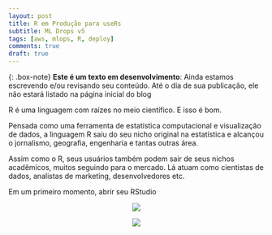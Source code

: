 ```yaml
---
layout: post
title: R em Produção para useRs
subtitle: ML Drops v5   
tags: [aws, mlops, R, deploy]
comments: true
draft: true
---
```


{: .box-note}
**Este é um texto em desenvolvimento**: Ainda estamos escrevendo e/ou revisando seu conteúdo. Até o dia de sua publicação, ele não estará listado na página inicial do blog

R é uma linguagem com raízes no meio científico. E isso é bom.

Pensada como uma ferramenta de estatística computacional e visualização de dados, a linguagem R saiu do seu nicho original na estatística e alcançou o jornalismo, geografia, engenharia e tantas outras área.

Assim como o R, seus usuários também podem sair de seus nichos acadêmicos, muitos seguindo para o mercado. Lá atuam como cientistas de dados, analistas de marketing, desenvolvedores etc.

Em um primeiro momento, abrir seu RStudio

<p style="text-align: center"><img src="https://i.imgur.com/7rUZ9cd.png"></p>


<p style="text-align: center"><img src="https://i.imgur.com/gpnIchT.png"></p>

